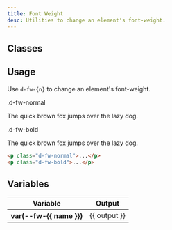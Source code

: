 ```yaml
---
title: Font Weight
desc: Utilities to change an element's font-weight.
---
```


## Classes
<utility-class-table>
  <template #content>
    <tbody>
      <tr v-for="{ name, output } in weight">
        <th scope="row" class="d-ff-mono d-fc-purple d-fw-normal d-fs12">
          .d-fw-{{ name }}
        </th>
        <td class="d-ff-mono d-fc-orange d-fs12">
          font-weight: var(--fw-{{ name }}) !important;
        </td>
      </tr>
    </tbody>
  </template>
</utility-class-table>

## Usage
Use `d-fw-{n}` to change an element's font-weight.

<code-well-header class="d-d-flex d-jc-center d-fd-column d-p24 d-bgc-purple-100 d-w100p d-hmn102" custom>
  <div class="d-d-grid d-gg16 d-ai-center" style="grid-template-columns: 10rem 1fr">
    <div class="d-fs12 d-ff-mono d-fc-purple">.d-fw-normal</div>
    <div><p class="d-fs24 d-fw-normal d-fc-orange">The quick brown fox jumps over the lazy dog.</p></div>
    <div class="d-fs12 d-ff-mono d-fc-purple">.d-fw-bold</div>
    <div><p class="d-fs24 d-fw-bold d-fc-orange">The quick brown fox jumps over the lazy dog.</p></div>
  </div>
</code-well-header>

```html
<p class="d-fw-normal">...</p>
<p class="d-fw-bold">...</p>
```

<script setup>
  import { weight } from '@data/type.json';
</script>

## Variables
<table class="d-table dialtone-doc-table">
  <thead>
      <tr>
          <th scope="col" class="d-w25p">Variable</th>
          <th scope="col">Output</th>
      </tr>
  </thead>
  <tbody>
    <tr v-for="{ name, output } in weight">
      <th scope="row" class="d-ff-mono d-fc-purple d-fw-normal d-fs12">var(--fw-{{ name }})</th>
      <td class="d-ff-mono d-fc-orange d-fs12">{{ output }}</td>
    </tr>
  </tbody>
</table>
